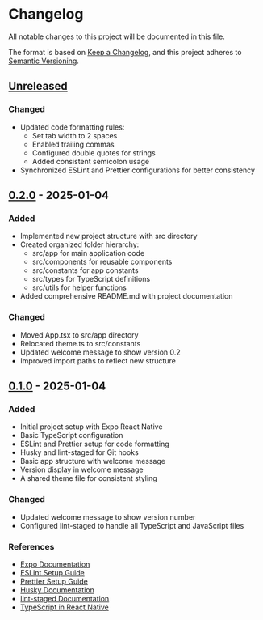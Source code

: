 # Changelog

All notable changes to this project will be documented in this file.

The format is based on [Keep a Changelog](https://keepachangelog.com/en/1.0.0/),
and this project adheres to [Semantic Versioning](https://semver.org/spec/v2.0.0.html).

## [Unreleased]

### Changed

- Updated code formatting rules:
  - Set tab width to 2 spaces
  - Enabled trailing commas
  - Configured double quotes for strings
  - Added consistent semicolon usage
- Synchronized ESLint and Prettier configurations for better consistency

## [0.2.0] - 2025-01-04

### Added

- Implemented new project structure with src directory
- Created organized folder hierarchy:
  - src/app for main application code
  - src/components for reusable components
  - src/constants for app constants
  - src/types for TypeScript definitions
  - src/utils for helper functions
- Added comprehensive README.md with project documentation

### Changed

- Moved App.tsx to src/app directory
- Relocated theme.ts to src/constants
- Updated welcome message to show version 0.2
- Improved import paths to reflect new structure

## [0.1.0] - 2025-01-04

### Added

- Initial project setup with Expo React Native
- Basic TypeScript configuration
- ESLint and Prettier setup for code formatting
- Husky and lint-staged for Git hooks
- Basic app structure with welcome message
- Version display in welcome message
- A shared theme file for consistent styling

### Changed

- Updated welcome message to show version number
- Configured lint-staged to handle all TypeScript and JavaScript files

### References

- [Expo Documentation](https://docs.expo.dev/)
- [ESLint Setup Guide](https://docs.expo.dev/guides/using-eslint/)
- [Prettier Setup Guide](https://prettier.io/docs/en/install)
- [Husky Documentation](https://typicode.github.io/husky/)
- [lint-staged Documentation](https://github.com/okonet/lint-staged)
- [TypeScript in React Native](https://reactnative.dev/docs/typescript)

[Unreleased]: https://github.com/username/tech-quiz/compare/v0.2.0...HEAD
[0.2.0]: https://github.com/username/tech-quiz/compare/v0.1.0...v0.2.0
[0.1.0]: https://github.com/username/tech-quiz/releases/tag/v0.1.0
